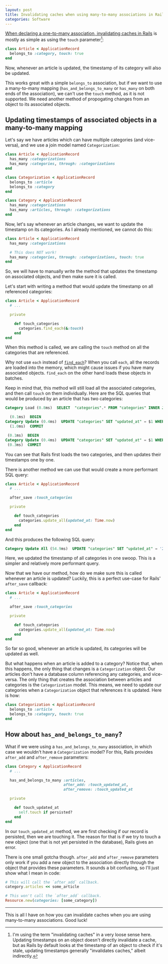 ```yaml
---
layout: post
title: Invalidating caches when using many-to-many associations in Rails
categories: Software
---
```


[When declaring a one-to-many association, invalidating caches in Rails](/getting-started-with-http-caching-in-rails/) is mostly as simple as using the `touch` parameter[^1]:

```ruby
class Article < ApplicationRecord
  belongs_to :category, touch: true
end
```

Now, whenever an article is updated, the timestamp of its category will also be updated.

This works great with a simple `belongs_to` association, but if we want to use a many-to-many mapping (`has_and_belongs_to_many` or `has_many` on both ends of the association), we can't use the `touch` method, as it is not supported. We need another method of propogating changes from an object to its associated objects.

## Updating timestamps of associated objects in a many-to-many mapping

Let's say we have articles which can have multiple categories (and vice-versa), and we use a join model named `Categorization`:

```ruby
class Article < ApplicationRecord
  has_many :categorizations
  has_many :categories, through: :categorizations
end

class Categorization < ApplicationRecord
  belongs_to :article
  belongs_to :category
end

class Category < ApplicationRecord
  has_many :categorizations
  has_many :articles, through: :categorizations
end
```

Now, let's say whenever an article changes, we want to update the timestamp on its categories. As I already mentioned, we cannot do this:

```ruby
class Article < ApplicationRecord
  has_many :categorizations

  # This does NOT work!
  has_many :categories, through: :categorizations, touch: true
end
```

So, we will have to manually write the method that updates the timestamp on associated objects, and then make sure it is called.

Let's start with writing a method that would update the timestamp on all referenced categories:

```ruby
class Article < ApplicationRecord
  # ...

  private

    def touch_categories
      categories.find_each(&:touch)
    end
end
```

When this method is called, we are calling the `touch` method on all the categories that are referenced.

Why not use `each` instead of [`find_each`](https://api.rubyonrails.org/classes/ActiveRecord/Batches.html#method-i-find_each)? When you call `each`, all the records are loaded into the memory, which might cause issues if you have many associated objects. `find_each` on the other hand loads these objects in batches.

Keep in mind that, this method will still load all the associated categories, and then call `touch` on them individually. Here are the SQL queries that would be produced by an article that has two categories:

```sql
Category Load (0.8ms)  SELECT  "categories".* FROM "categories" INNER JOIN "categorizations" ON "categories"."id" = "categorizations"."category_id" WHERE "categorizations"."article_id" = $1 ORDER BY "categories"."id" ASC LIMIT $2  [["article_id", 28], ["LIMIT", 1000]]

  (0.1ms)  BEGIN
Category Update (0.4ms)  UPDATE "categories" SET "updated_at" = $1 WHERE "categories"."id" = $2  [["updated_at", "2018-11-30 10:06:31.097594"], ["id", 2]]
  (1.0ms)  COMMIT

 (0.1ms)  BEGIN
Category Update (0.4ms)  UPDATE "categories" SET "updated_at" = $1 WHERE "categories"."id" = $2  [["updated_at", "2018-11-30 10:06:31.100250"], ["id", 5]]
 (0.3ms)  COMMIT
```

You can see that Rails first loads the two categories, and then updates their timestamps one by one.

There is another method we can use that would create a more performant SQL query:

```ruby
class Article < ApplicationRecord
  # ...

  after_save :touch_categories

  private

    def touch_categories
      categories.update_all(updated_at: Time.now)
    end
end
```

And this produces the following SQL query:

```sql
Category Update All (54.9ms)  UPDATE "categories" SET "updated_at" = '2018-11-30 10:05:22.302699' WHERE "categories"."id" IN (SELECT "categories"."id" FROM "categories" INNER JOIN "categorizations" ON "categories"."id" = "categorizations"."category_id" WHERE "categorizations"."article_id" = $1 ORDER BY "categories"."title" ASC)  [["article_id", 28]]
```

Here, we updated the timestamp of all categories in one swoop. This is a simpler and relatively more performant query.

Now that we have our method, how do we make sure this is called whenever an article is updated? Luckily, this is a perfect use-case for Rails' `after_save` callback:

```ruby
class Article < ApplicationRecord
  # ...

  after_save :touch_categories

  private

    def touch_categories
      categories.update_all(updated_at: Time.now)
    end
end
```

So far so good, whenever an article is updated, its categories will be updated as well.

But what happens when an article is added to a category? Notice that, when this happens, the only thing that changes is a `Categorization` object. Our articles don't have a database column referencing any categories, and vice-versa. The only thing that creates the association between articles and categories is the `Categorization` model. This means, we need to update our categories when a `Categorization` object that references it is updated. Here is how:

```ruby
class Categorization < ApplicationRecord
  belongs_to :article
  belongs_to :category, touch: true
end
```

## How about `has_and_belongs_to_many`?
What if we were using a `has_and_belongs_to_many` association, in which case we wouldn't have a `Categorization` model? For this, Rails provides `after_add` and `after_remove` parameters:

```ruby
class Category < ApplicationRecord
  # ...

  has_and_belongs_to_many :articles,
                          after_add: :touch_updated_at,
                          after_remove: :touch_updated_at

  private

    def touch_updated_at
      self.touch if persisted?
    end
end
```

In our `touch_updated_at` method, we are first checking if our record is persisted, then we are touching it. The reason for that is if we try to touch a new object (one that is not yet persisted in the database), Rails gives an error.

There is one small gotcha though. `after_add` and `after_remove` parameters only work if you add a new object to the association directly through the object that provides these parameters. It sounds a bit confusing, so I'll just show what I mean in code:

```ruby
# This will call the `after_add` callback.
category.articles << some_article

# This won't call the `after_add` callback.
Resource.new(categories: [some_category])
```

---

This is all I have on how you can invalidate caches when you are using many-to-many associations. Good luck!

[^1]: I'm using the term "invalidating caches" in a very loose sense here. Updating timestamps on an object doesn't directly invalidate a cache, but as Rails by default looks at the timestamp of an object to check if it's stale, updating timestamps generally "invalidates caches," albeit indirectly.
